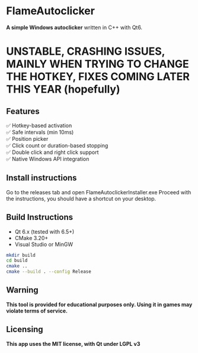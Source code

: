 # FlameAutoclicker

**A simple Windows autoclicker** written in C++ with Qt6.

# UNSTABLE, CRASHING ISSUES, MAINLY WHEN TRYING TO CHANGE THE HOTKEY, FIXES COMING LATER THIS YEAR (hopefully)

## Features

✅ Hotkey-based activation  
✅ Safe intervals (min 10ms)  
✅ Position picker  
✅ Click count or duration-based stopping  
✅ Double click and right click support  
✅ Native Windows API integration  

## Install instructions
Go to the releases tab and open FlameAutoclickerInstaller.exe
Proceed with the instructions, you should have a shortcut on your desktop.

## Build Instructions

- Qt 6.x (tested with 6.5+)
- CMake 3.20+
- Visual Studio or MinGW

```bash
mkdir build
cd build
cmake ..
cmake --build . --config Release
```
## Warning
**This tool is provided for educational purposes only. Using it in games may violate terms of service.**

## Licensing
**This app uses the MIT license, with Qt under LGPL v3**


